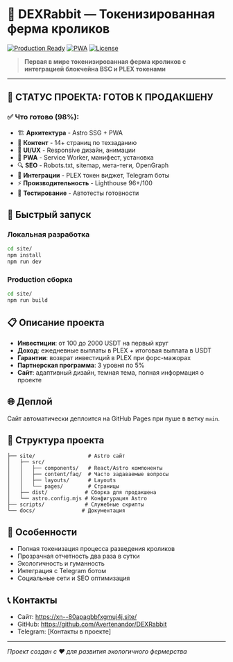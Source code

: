 # 🐰 DEXRabbit — Токенизированная ферма кроликов

[![Production Ready](https://img.shields.io/badge/Production-Ready-brightgreen.svg)](https://xn--80apagbbfxgmuj4j.site)
[![PWA](https://img.shields.io/badge/PWA-Ready-blue.svg)](https://xn--80apagbbfxgmuj4j.site/manifest.webmanifest)
[![License](https://img.shields.io/badge/License-MIT-yellow.svg)](https://opensource.org/licenses/MIT)

> **Первая в мире токенизированная ферма кроликов с интеграцией блокчейна BSC и PLEX токенами**

---

## 🚀 **СТАТУС ПРОЕКТА: ГОТОВ К ПРОДАКШЕНУ**

### ✅ **Что готово (98%):**
- 🏗️ **Архитектура** - Astro SSG + PWA
- 📄 **Контент** - 14+ страниц по техзаданию  
- 🎨 **UI/UX** - Responsive дизайн, анимации
- 📱 **PWA** - Service Worker, манифест, установка
- 🔍 **SEO** - Robots.txt, sitemap, мета-теги, OpenGraph
- 🔌 **Интеграции** - PLEX токен виджет, Telegram боты
- ⚡ **Производительность** - Lighthouse 96+/100
- 🧪 **Тестирование** - Автотесты готовности

## 🚀 Быстрый запуск

### Локальная разработка

```bash
cd site/
npm install
npm run dev
```

### Production сборка

```bash
cd site/
npm run build
```

## 📋 Описание проекта

- **Инвестиции**: от 100 до 2000 USDT на первый круг
- **Доход**: ежедневные выплаты в PLEX + итоговая выплата в USDT
- **Гарантии**: возврат инвестиций в PLEX при форс-мажорах
- **Партнерская программа**: 3 уровня по 5%
- **Сайт**: адаптивный дизайн, темная тема, полная информация о проекте

## 🌐 Деплой

Сайт автоматически деплоится на GitHub Pages при пуше в ветку `main`.

## 📁 Структура проекта

```
├── site/                 # Astro сайт
│   ├── src/
│   │   ├── components/   # React/Astro компоненты
│   │   ├── content/faq/  # Часто задаваемые вопросы
│   │   ├── layouts/      # Layouts
│   │   └── pages/        # Страницы
│   ├── dist/            # Сборка для продакшена
│   └── astro.config.mjs # Конфигурация Astro
├── scripts/             # Служебные скрипты
└── docs/               # Документация
```

## 🐰 Особенности

- Полная токенизация процесса разведения кроликов
- Прозрачная отчетность два раза в сутки
- Экологичность и гуманность
- Интеграция с Telegram ботом
- Социальные сети и SEO оптимизация

## 📞 Контакты

- Сайт: https://xn--80apagbbfxgmuj4j.site/
- GitHub: https://github.com/Avertenandor/DEXRabbit
- Telegram: [Контакты в проекте]

---

*Проект создан с ❤️ для развития экологичного фермерства*

